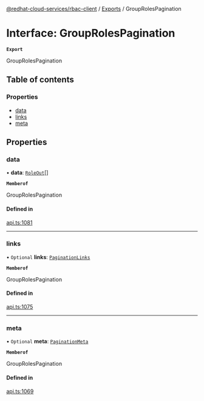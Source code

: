 [@redhat-cloud-services/rbac-client](../README.md) / [Exports](../modules.md) / GroupRolesPagination

# Interface: GroupRolesPagination

**`Export`**

GroupRolesPagination

## Table of contents

### Properties

- [data](GroupRolesPagination.md#data)
- [links](GroupRolesPagination.md#links)
- [meta](GroupRolesPagination.md#meta)

## Properties

### data

• **data**: [`RoleOut`](RoleOut.md)[]

**`Memberof`**

GroupRolesPagination

#### Defined in

[api.ts:1081](https://github.com/RedHatInsights/javascript-clients/blob/main/packages/rbac/api.ts#L1081)

___

### links

• `Optional` **links**: [`PaginationLinks`](PaginationLinks.md)

**`Memberof`**

GroupRolesPagination

#### Defined in

[api.ts:1075](https://github.com/RedHatInsights/javascript-clients/blob/main/packages/rbac/api.ts#L1075)

___

### meta

• `Optional` **meta**: [`PaginationMeta`](PaginationMeta.md)

**`Memberof`**

GroupRolesPagination

#### Defined in

[api.ts:1069](https://github.com/RedHatInsights/javascript-clients/blob/main/packages/rbac/api.ts#L1069)
